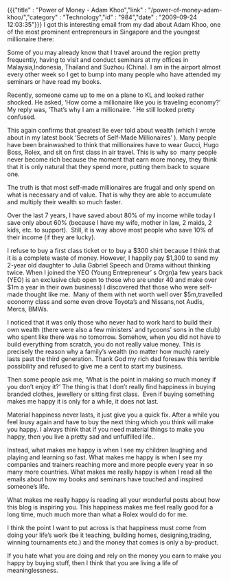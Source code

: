 {{{"title" : "Power of Money - Adam Khoo","link" : "/power-of-money-adam-khoo/","category" : "Technology","id" : "984","date" : "2009-09-24 12:03:35"}}}
I got this interesting email from my dad about Adam Khoo, one of the most prominent entrepreneurs in Singapore and the youngest millionaire there:

Some of you may already know that I travel around the region pretty frequently, having to visit and conduct seminars at my offices in Malaysia,Indonesia, Thailand and Suzhou (China). I am in the airport almost every other week so I get to bump into many people who have attended my seminars or have read my books.

Recently, someone came up to me on a plane to KL and looked rather shocked. He asked, &#8216;How come a millionaire like you is traveling economy?&#8217;  My reply was, &#8216;That&#8217;s why I am a millionaire. &#8217; He still looked pretty confused.

This again confirms that greatest lie ever told about wealth (which I wrote about in my latest book &#8216;Secrets of Self-Made Millionaires&#8217; ). Many people have been brainwashed to think that millionaires have to wear Gucci, Hugo Boss, Rolex, and sit on first class in air travel. This is why so  many people never become rich because the moment that earn more money, they think that it is only natural that they spend more, putting them back to square one.

The truth is that most self-made millionaires are frugal and only spend on what is necessary and of value. That is why they are able to accumulate and multiply their wealth so much faster.

Over the last 7 years, I have saved about 80% of my income while today I save only about 60% (because I have my wife, mother in law, 2 maids, 2 kids, etc. to support).  Still, it is way above most people who save 10% of their income (if they are lucky).

I refuse to buy a first class ticket or to buy a $300 shirt because I think that it is a complete waste of money. However, I happily pay $1,300 to send my 2-year old daughter to Julia Gabriel Speech and Drama without thinking twice.
When I joined the YEO (Young Entrepreneur&#8217; s Orgn)a few years back (YEO) is an exclusive club open to those who are under 40 and make over $1m a year in their own business) I discovered that those who were self-made thought like me.  Many of them with net worth well over $5m,travelled economy class and some even drove Toyota&#8217;s and Nissans,not Audis, Mercs, BMWs.

I noticed that it was only those who never had to work hard to build their own wealth (there were also a few ministers&#8217; and tycoons&#8217; sons in the club) who spent like there was no tomorrow. Somehow, when you did not have to build everything from scratch, you do not really value money. This is precisely the reason why a family&#8217;s wealth (no matter how much) rarely lasts past the third generation.
Thank God my rich dad foresaw this terrible possibility and refused to give me a cent to start my business.

Then some people ask me, &#8216;What is the point in making so much money if you don&#8217;t enjoy it?&#8217; The thing is that I don&#8217;t really find happiness in buying branded clothes, jewellery or sitting first class.  Even if buying something makes me happy it is only for a while, it does not last.

Material happiness never lasts, it just give you a quick fix. After a while you feel lousy again and have to buy the next thing which you think will make you happy. I always think that if you need material things to make you happy, then you live a pretty sad and unfulfilled life..

Instead, what makes me happy is when I see my children laughing and playing and learning so fast. What makes me happy is when I see my companies and trainers reaching more and more people every year in so many more countries.
What makes me really happy is when I read all the emails about how my books and seminars have touched and inspired someone&#8217;s life.

What makes me really happy is reading all your wonderful posts about how this blog is inspiring you. This happiness makes me feel really good for a long time, much much more than what a Rolex would do for me.

I think the point I want to put across is that happiness must come from doing your life&#8217;s work (be it teaching, building homes, designing,trading, winning tournaments etc.) and the money that comes is only a by-product.

If you hate what you are doing and rely on the money you earn to make you happy by buying stuff, then I think that you are living a life of meaninglessness.